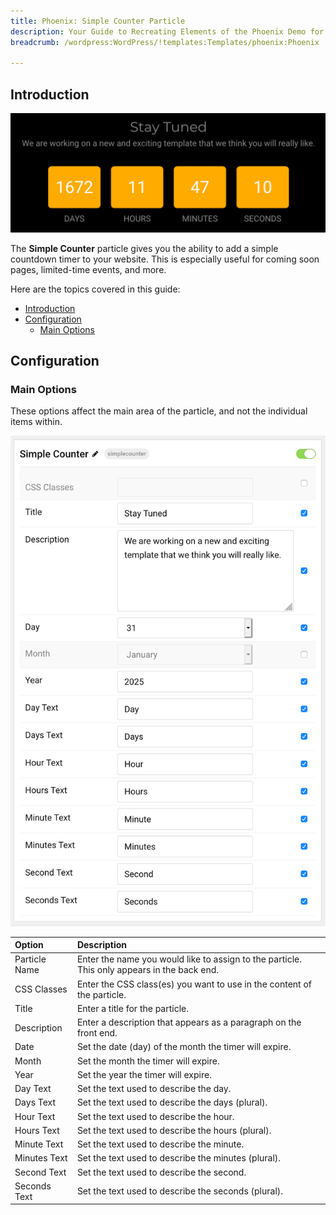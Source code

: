 ```yaml
---
title: Phoenix: Simple Counter Particle
description: Your Guide to Recreating Elements of the Phoenix Demo for WordPress
breadcrumb: /wordpress:WordPress/!templates:Templates/phoenix:Phoenix

---
```


## Introduction

![](assets/particle_simplecounter1.png)

The **Simple Counter** particle gives you the ability to add a simple countdown timer to your website. This is especially useful for coming soon pages, limited-time events, and more.

Here are the topics covered in this guide:

- [Introduction](#introduction)
- [Configuration](#configuration)
  - [Main Options](#main-options)

## Configuration

### Main Options

These options affect the main area of the particle, and not the individual items within.

![](assets/particle_simplecounter2.png)

| Option        | Description                                                                                 |
| :------------ | :------------------------------------------------------------------------------------------ |
| Particle Name | Enter the name you would like to assign to the particle. This only appears in the back end. |
| CSS Classes   | Enter the CSS class(es) you want to use in the content of the particle.                     |
| Title         | Enter a title for the particle.                                                             |
| Description   | Enter a description that appears as a paragraph on the front end.                           |
| Date          | Set the date (day) of the month the timer will expire.                                      |
| Month         | Set the month the timer will expire.                                                        |
| Year          | Set the year the timer will expire.                                                         |
| Day Text      | Set the text used to describe the day.                                                      |
| Days Text     | Set the text used to describe the days (plural).                                            |
| Hour Text     | Set the text used to describe the hour.                                                     |
| Hours Text    | Set the text used to describe the hours (plural).                                           |
| Minute Text   | Set the text used to describe the minute.                                                   |
| Minutes Text  | Set the text used to describe the minutes (plural).                                         |
| Second Text   | Set the text used to describe the second.                                                   |
| Seconds Text  | Set the text used to describe the seconds (plural).                                         |
